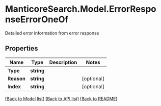 # ManticoreSearch.Model.ErrorResponseErrorOneOf
Detailed error information from error response

## Properties

Name | Type | Description | Notes
------------ | ------------- | ------------- | -------------
**Type** | **string** |  | 
**Reason** | **string** |  | [optional] 
**Index** | **string** |  | [optional] 

[[Back to Model list]](../README.md#documentation-for-models) [[Back to API list]](../README.md#documentation-for-api-endpoints) [[Back to README]](../README.md)

